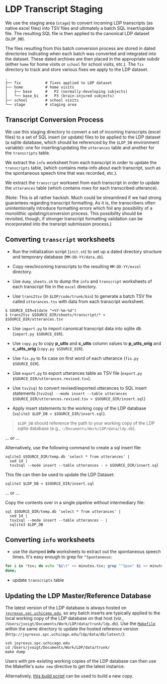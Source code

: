 # LDP Transcript Staging

We use the staging area (`stage`) to convert incoming LDP transcripts (as native excel files) into TSV files and ultimately a batch SQL insert/update file.  The resulting SQL file is then applied to the canonical LDP dataset (`$LDP_DB`).

The files resulting from this batch conversion process are stored in dated directories indicating when each batch was converted and integrated into the dataset.  These dated archives are then placed in the appropriate subdir (either `home` for home visits or `school` for school visits, etc.).  The `fix` directory to track and store various fixes we apply to the LDP dataset.

    .
    ├── fix           # fixes applied to LDP dataset
    ├── home          # home visits
    │   ├── base      #   P2 (normally-developing subjects)
    │   └── base_bi   #   P3 (brain-injured subjects)
    ├── school        # school visits
    └── stage         # staging area


## Transcript Conversion Process

We use this staging directory to convert a set of incoming transcripts (excel files) to a set of SQL insert (or update) files to be applied to the LDP dataset (a sqlite database, which should be referenced by the `$LDP_DB` environment variable): one for inserting/updating the `utterances` table and another for the `transcripts` table.

We extract the `info` worksheet from each transcript in order to update the `transcripts` table, (which contains meta-info about each transcript, such as the spontaneous speech time that was recorded, etc.).

We extract the `transcript` workseet from each transcript in order to update the `utterances` table (which contains rows for each transcribed utterance).

(Note: This is all rather hackish. Much could be streamlined if we had strong guarantees regarding transcript formatting.  As it is, the transcribers often unintentionally introduce formatting errors which foil any possibility of a monolithic updating/conversion process.  This possibility should be revisited, though, if stronger transcript formatting validation can be incorporated into the transript submission process.)


## Converting `transcript` worksheets

* Run the initialization script (`init.sh`) to set up a dated directory 
  structure and temporary database (`MM-DD-YY/data.db`).

* Copy new/incoming transcripts to the resulting `MM-DD-YY/excel` directory.

* Use `dump_sheets.sh` to dump the `info` and `transcript` worksheets of
  each transcript file in the `excel` directory.
   
* Use `trans2tsv` (in `$LDP/code/trunk/bin`) to generate a batch TSV file called `utterances.tsv` with data from each transcript worksheet.

```
$ SOURCE_DIR=$(date "+%Y-%m-%d")  
$ trans2tsv $SOURCE_DIR/sheets/transcript/* > $SOURCE_DIR/utterances.tsv
```

* Use `import.py` to import canonical transcript data into sqlite db
  (`import.py $SOURCE_DIR`).

* Use `copy.py` to copy **p_utts** and **c_utts** column values to 
  **p_utts_orig** and **c_utts_orig** (`copy.py $SOURCE_DIR`).

* Use `fix.py` to fix case on first word of each utterance (`fix.py $SOURCE_DIR`).

* Use `export.py` to export utterances table as TSV file (`export.py
  $SOURCE_DIR/utterances.revised.tsv`).

* Use `tsv2sql` to convert revised/exported utterances to SQL insert statements
  (`tsv2sql --mode insert --table utterances $SOURCE_DIR/utterances.revised.tsv > $SOURCE_DIR/insert.sql`)

* Apply insert statements to the working copy of the LDP database (`sqlite3 $LDP_DB < $SOURCE_DIR/insert.sql`).

> `$LDP_DB` should reference the path to your working copy of the LDP 
> sqlite database (e.g., `~/Documents/Work/LDP/data/ldp.db`).

... or ...

Alternatively, use the following command to create a sql insert file:

    sqlite3 $SOURCE_DIR/temp.db 'select * from utterances' | 
      sed 1d | 
      tsv2sql --mode insert --table utterances - > $SOURCE_DIR/insert.sql

This file can then be used to update the LDP Dataset:

    sqlite3 $LDP_DB < $SOURCE_DIR/insert.sql 

... or ...

Copy the contents over in a single pipeline without intermediary file:

    sql $SOURCE_DIR/temp.db 'select * from utterances' | 
      sed 1d | 
      tsv2sql --mode insert --table utterances - | 
      sqlite3 $LDP_DB


## Converting `info` worksheets

* use the dumped **info** worksheets to extract out the spontaneous speech times.  It's easy enough to grep for `^Spontaneous`:

```bash
for i in *tsv; do echo "$i\t" >> minutes.tsv; grep "^Spon" $i >> minutes.tsv;
done;
```

* update `transcripts` table


## Updating the LDP Master/Reference Database

The latest version of the LDP database is always hosted on [`joyrexus.spc.uchicago.edu`](http://joyrexus.spc.uchicago.edu/ldp/data/db/latest/), so any batch inserts are typically applied to the local working copy of the LDP database on that host
(viz., `/Users/jvoigt/Documents/Work/LDP/data/trunk/ldp.db`).  Use the
[`Makefile`](https://github.com/joyrexus/ldp/blob/master/data/Makefile#L38-L41) within the same directory to update the hosted reference version
(`http://joyrexus.spc.uchicago.edu/ldp/data/db/latest/`):

    ssh joyrexus.spc.uchicago.edu
    cd /Users/jvoigt/Documents/Work/LDP/data/trunk/
    make dump
    
Users with pre-existing working copies of the LDP database can then use the
Makefile's `make new` directive to get the latest instance.

Alternatively, [this build script](https://github.com/joyrexus/ldp/blob/master/data/build.sh) can be used to build a new copy.
